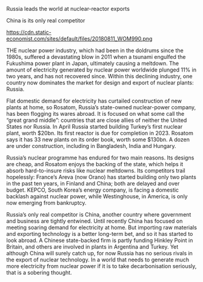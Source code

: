 Russia leads the world at nuclear-reactor exports

China is its only real competitor

https://cdn.static-economist.com/sites/default/files/20180811_WOM990.png

THE nuclear power industry, which had been in the doldrums since the 1980s, suffered a devastating blow in 2011 when a tsunami engulfed the Fukushima power plant in Japan, ultimately causing a meltdown. The amount of electricity generated by nuclear power worldwide plunged 11% in two years, and has not recovered since. Within this declining industry, one country now dominates the market for design and export of nuclear plants: Russia.

Flat domestic demand for electricity has curtailed construction of new plants at home, so Rosatom, Russia’s state-owned nuclear-power company, has been flogging its wares abroad. It is focused on what some call the “great grand middle”: countries that are close allies of neither the United States nor Russia. In April Russia started building Turkey’s first nuclear plant, worth $20bn. Its first reactor is due for completion in 2023. Rosatom says it has 33 new plants on its order book, worth some $130bn. A dozen are under construction, including in Bangladesh, India and Hungary.

Russia’s nuclear programme has endured for two main reasons. Its designs are cheap, and Rosatom enjoys the backing of the state, which helps it absorb hard-to-insure risks like nuclear meltdowns. Its competitors trail hopelessly: France’s Areva (now Orano) has started building only two plants in the past ten years, in Finland and China; both are delayed and over budget. KEPCO, South Korea’s energy company, is facing a domestic backlash against nuclear power, while Westinghouse, in America, is only now emerging from bankruptcy.

Russia’s only real competitor is China, another country where government and business are tightly entwined. Until recently China has focused on meeting soaring demand for electricity at home. But importing raw materials and exporting technology is a better long-term bet, and so it has started to look abroad. A Chinese state-backed firm is partly funding Hinkley Point in Britain, and others are involved in plants in Argentina and Turkey. Yet although China will surely catch up, for now Russia has no serious rivals in the export of nuclear technology. In a world that needs to generate much more electricity from nuclear power if it is to take decarbonisation seriously, that is a sobering thought.